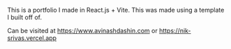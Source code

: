 This is a portfolio I made in React.js + Vite. This was made using a template I built off of.

Can be visited at https://www.avinashdashin.com or https://nik-srivas.vercel.app
